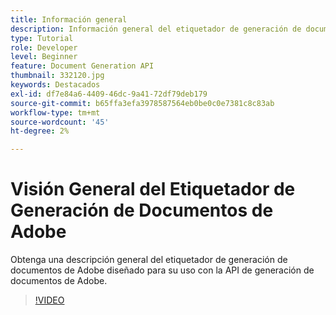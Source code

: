 ```yaml
---
title: Información general
description: Información general del etiquetador de generación de documentos de Adobe diseñado para su uso con la API de generación de documentos de Adobe
type: Tutorial
role: Developer
level: Beginner
feature: Document Generation API
thumbnail: 332120.jpg
keywords: Destacados
exl-id: df7e84a6-4409-46dc-9a41-72df79deb179
source-git-commit: b65ffa3efa3978587564eb0be0c0e7381c8c83ab
workflow-type: tm+mt
source-wordcount: '45'
ht-degree: 2%

---
```


# Visión General del Etiquetador de Generación de Documentos de Adobe

Obtenga una descripción general del etiquetador de generación de documentos de Adobe diseñado para su uso con la API de generación de documentos de Adobe.

>[!VIDEO](https://video.tv.adobe.com/v/332120?hidetitle=true)
